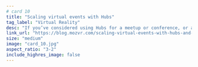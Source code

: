 ```yaml
---
# card 10
title: "Scaling virtual events with Hubs"
tag_label: "Virtual Reality"
desc: "If you’ve considered using Hubs for a meetup or conference, or are just generally interested in how the platform works, read on."
link_url: "https://blog.mozvr.com/scaling-virtual-events-with-hubs-and-hubs-cloud/?utm_source=www.mozilla.org&utm_medium=referral&utm_campaign=homepage&utm_content=card"
size: "medium"
image: "card_10.jpg"
aspect_ratio: "3-2"
include_highres_image: false
---
```

